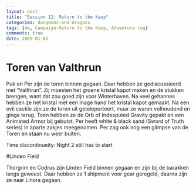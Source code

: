 ```yaml
---
layout: post
title: "Session 12: Return to the Keep"
categories: dungeons-and-dragons
tags: [4e, Campaign-Return to the Keep, Adventure log]
comments: true
date: 2009-01-01
---
```


# Toren van Valthrun

Puk en Per zijn de toren binnen gegaan. Daar hebben ze gediscussieerd met “Valthrun”. Zij moesten het groene kristal kapot maken en de stukken brengen, want dat zou goed zijn voor Winterhaven. Na veel gehannes hebben ze het kristal met een mage hand het kristal kapot gemaakt. Na een evil cackle zijn ze de toren uit geteleporteert, maar ze waren volhoudend en ginge terug. Toen hebben ze de Orb of Indesputed Gravity gepakt en een Animated Armor bij gebutst. Per heeft white & black sand (Sword of Truth series) in aparte zakjes meegenomen. Per zag ook nog een glimpse van de Toren en staan nu weer buiten.

Time discontinueity: Night 2 still has to start

#Linden Field

Thorgrim en Codrus zijn Linden Field binnen gegaan en zijn bij de barakken langs geweest. Daar hebben ze 1 shipment voor gear geregeld, daarna zijn ze naar Linora gegaan.